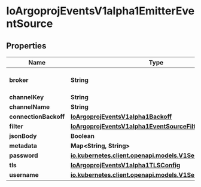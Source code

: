 

# IoArgoprojEventsV1alpha1EmitterEventSource


## Properties

Name | Type | Description | Notes
------------ | ------------- | ------------- | -------------
**broker** | **String** | Broker URI to connect to. |  [optional]
**channelKey** | **String** |  |  [optional]
**channelName** | **String** |  |  [optional]
**connectionBackoff** | [**IoArgoprojEventsV1alpha1Backoff**](IoArgoprojEventsV1alpha1Backoff.md) |  |  [optional]
**filter** | [**IoArgoprojEventsV1alpha1EventSourceFilter**](IoArgoprojEventsV1alpha1EventSourceFilter.md) |  |  [optional]
**jsonBody** | **Boolean** |  |  [optional]
**metadata** | **Map&lt;String, String&gt;** |  |  [optional]
**password** | [**io.kubernetes.client.openapi.models.V1SecretKeySelector**](io.kubernetes.client.openapi.models.V1SecretKeySelector.md) |  |  [optional]
**tls** | [**IoArgoprojEventsV1alpha1TLSConfig**](IoArgoprojEventsV1alpha1TLSConfig.md) |  |  [optional]
**username** | [**io.kubernetes.client.openapi.models.V1SecretKeySelector**](io.kubernetes.client.openapi.models.V1SecretKeySelector.md) |  |  [optional]



